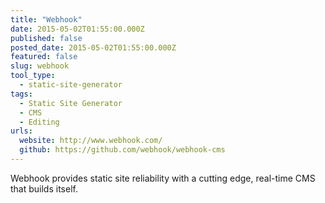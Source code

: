 ```yaml
---
title: "Webhook"
date: 2015-05-02T01:55:00.000Z
published: false
posted_date: 2015-05-02T01:55:00.000Z
featured: false
slug: webhook
tool_type: 
  - static-site-generator
tags:
  - Static Site Generator
  - CMS
  - Editing
urls:
  website: http://www.webhook.com/
  github: https://github.com/webhook/webhook-cms
---
```

Webhook provides static site reliability with a cutting edge, real-time CMS that builds itself.




